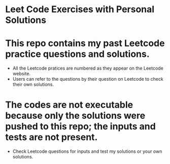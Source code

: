 # Leet Code Exercises with Personal Solutions

# This repo contains my past Leetcode practice questions and solutions.
  - All the Leetcode pratices are numbered as they appear on the Leetcode website.
  - Users can refer to the questions by their question on Leetcode to check their own solutions.
# The codes are not executable because only the solutions were pushed to this repo; the inputs and tests are not present.
  - Check Leetcode questions for inputs and test my solutions or your own solutions.

